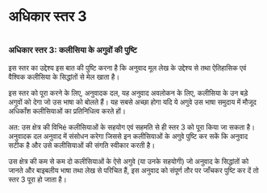 # अधिकार स्तर 3

 #

### अधिकार स्तर 3: कलीसिया के अगुवों की पुष्टि

इस स्तर का उद्देश्य इस बात की पुष्टि करना है कि अनुवाद मूल लेख के उद्देश्य से तथा ऐतिहासिक एवं वैश्विक कलीसिया के सिद्धांतों से मेल खाता है।

इस स्तर को पूरा करने के लिए, अनुवादक दल, यह अनुवाद अवलोकन के लिए, कलीसिया के उन बड़े अगुवों को देगा जो उस भाषा को बोलते हैं। यह सबसे अच्छा होगा यदि ये अगुवे उस भाषा समुदाय में मौजूद अधिकाँश कलीसियाओं का प्रतिनिधित्व करते हों।

अत: उस क्षेत्र की विभिé कलीसियाओं के सहयोग एवं सहमति से ही स्तर 3 को पूरा किया जा सकता है। अनुवादक दल अनुवाद में संसोधन करेगा जिससे इन कलीसियाओं के अगुवे पुष्टि कर सकें कि अनुवाद सटीक है और उसे कलीसियाओं की संगति स्वीकार करती है।

उस क्षेत्र की कम से कम दो कलीसियाओं के ऐसे अगुवे (या उनके सहयोगी) जो अनुवाद के सिद्धांतों को जानते और बाइबलीय भाषा तथा लेख से परिचित हैं, इस अनुवाद को संपूर्ण तौर पर जाँचकर पुष्टि कर दें तो स्तर 3 पूरा हो जाता है।

